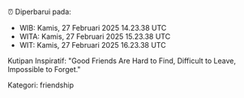 ⏰ Diperbarui pada:
- WIB: Kamis, 27 Februari 2025 14.23.38 UTC
- WITA: Kamis, 27 Februari 2025 15.23.38 UTC
- WIT: Kamis, 27 Februari 2025 16.23.38 UTC

Kutipan Inspiratif:
"Good Friends Are Hard to Find, Difficult to Leave, Impossible to Forget."


Kategori: friendship

